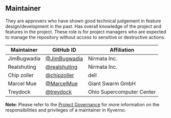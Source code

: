 ## Maintainer

They are approvers who have shown good technical judgement in feature design/development in the past. Has overall knowledge of the project and features in the project. These role is for project managers who are expected to manage the repository without access to sensitive or destructive actions.

| Maintainer  | GitHub ID                                   | Affiliation               |
| ----------- | ------------------------------------------- | ------------------------- |
| JimBugwadia | [@JimBugwadia](https://github.com/JimBugwadia) | Nirmata Inc.              |
| Realshuting | [@realshuting](https://github.com/realshuting) | Nirmata Inc.              |
| Chip zoller | [@chipzoller](https://github.com/chipzoller)  | dell                      |
| Marcel Mue  | [@MarcelMue](https://github.com/MarcelMue)   | Giant Swarm GmbH          |
| Treydock    | [@treydock](https://github.com/treydock)    | Ohio Supercomputer Center |

**Note**: Please refer to the [Project Governance](https://kyverno.io/community/project-governance/) for more information on the responsibilities and privileges of a maintainer in Kyverno.
